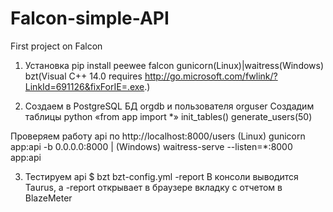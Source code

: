 # Falcon-simple-API
First project on Falcon

1. Установка
pip install peewee falcon gunicorn(Linux)|waitress(Windows) bzt(Visual C++ 14.0 requires http://go.microsoft.com/fwlink/?LinkId=691126&fixForIE=.exe.)

2. Создаем в PostgreSQL БД orgdb и пользователя orguser
Создадим таблицы
python
«from app import *»
init_tables()
generate_users(50)

  Проверяем работу api по http://localhost:8000/users
  (Linux) gunicorn app:api -b 0.0.0.0:8000 | (Windows) waitress-serve --listen=*:8000 app:api

3. Тестируем api
$ bzt bzt-config.yml -report
В консоли выводится Taurus, a -report открывает в браузере вкладку с отчетом в BlazeMeter
